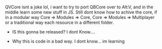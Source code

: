 QVCore isnt a joke lol, i want to try to port QBCore over to Alt:V, and in the middle learn some new stuff in JS. Still dont know how to achive the core, if in a modular way Core => Modules => Core,  Core => Modules => Multiplayer or a traditional way each resource in a different folder.

* IS this gonna be released?
	I dont Know....

* Why this is code in a bad way.
	I dont know... im learning
